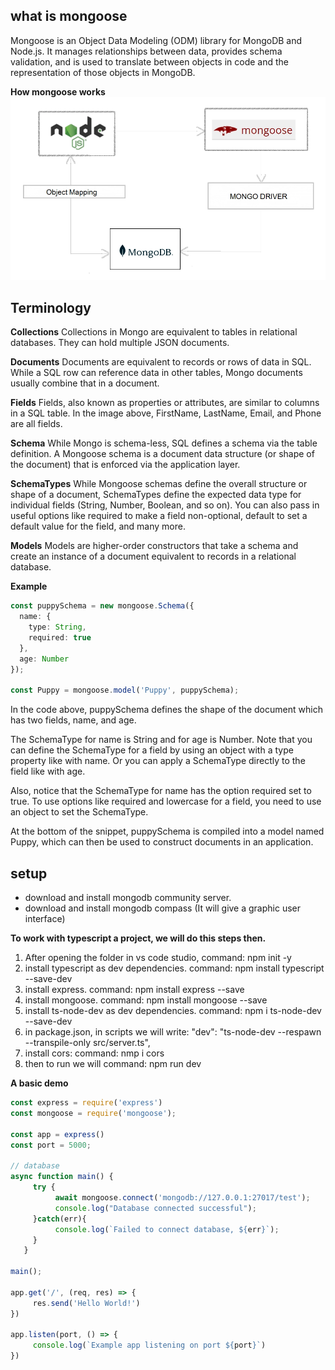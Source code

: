 ## what is mongoose

Mongoose is an Object Data Modeling (ODM) library for MongoDB and Node.js. It manages relationships between data, provides schema validation, and is used to translate between objects in code and the representation of those objects in MongoDB.

**How mongoose works**
![mongoose](./introduction-to-mongoose-0-1638899576.webp)

## Terminology 

**Collections**
Collections in Mongo are equivalent to tables in relational databases. They can hold multiple JSON documents.

**Documents**
Documents are equivalent to records or rows of data in SQL. While a SQL row can reference data in other tables, Mongo documents usually combine that in a document.

**Fields**
Fields, also known as properties or attributes, are similar to columns in a SQL table. In the image above, FirstName, LastName, Email, and Phone are all fields.

**Schema**
While Mongo is schema-less, SQL defines a schema via the table definition. A Mongoose schema is a document data structure (or shape of the document) that is enforced via the application layer.

**SchemaTypes**
While Mongoose schemas define the overall structure or shape of a document, SchemaTypes define the expected data type for individual fields (String, Number, Boolean, and so on).
You can also pass in useful options like required to make a field non-optional, default to set a default value for the field, and many more.

**Models**
Models are higher-order constructors that take a schema and create an instance of a document equivalent to records in a relational database.

**Example**
```ts
const puppySchema = new mongoose.Schema({
  name: {
    type: String,
    required: true
  },
  age: Number
});

const Puppy = mongoose.model('Puppy', puppySchema);
```
In the code above, puppySchema defines the shape of the document which has two fields, name, and age.

The SchemaType for name is String and for age is Number. Note that you can define the SchemaType for a field by using an object with a type property like with name. Or you can apply a SchemaType directly to the field like with age.

Also, notice that the SchemaType for name has the option required set to true. To use options like required and lowercase for a field, you need to use an object to set the SchemaType.

At the bottom of the snippet, puppySchema is compiled into a model named Puppy, which can then be used to construct documents in an application.

## setup

* download and install mongodb community server. 
* download and install mongodb compass (It will give a graphic user interface)

**To work with typescript a project, we will do this steps then.**

1. After opening the folder in vs code studio, command: npm init -y
2. install typescript as dev dependencies. command: npm install typescript --save-dev
3. install express. command: npm install express --save
4. install mongoose. command: npm install mongoose --save
5. install ts-node-dev as dev dependencies. command: npm i ts-node-dev --save-dev
6. in package.json, in scripts we will write: "dev": "ts-node-dev --respawn --transpile-only src/server.ts",
7. install cors: command: nmp i cors
7. then to run we will command: npm run dev

**A basic demo**

```ts
const express = require('express')
const mongoose = require('mongoose');

const app = express()
const port = 5000;

// database
async function main() {
     try {
          await mongoose.connect('mongodb://127.0.0.1:27017/test');
          console.log("Database connected successful");
     }catch(err){
          console.log(`Failed to connect database, ${err}`);
     }
   }

main();

app.get('/', (req, res) => {
     res.send('Hello World!')
})

app.listen(port, () => {
     console.log(`Example app listening on port ${port}`)
})
```